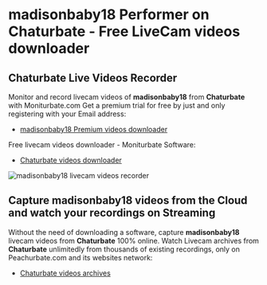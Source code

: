 # madisonbaby18 Performer on Chaturbate - Free LiveCam videos downloader

## Chaturbate Live Videos Recorder

Monitor and record livecam videos of **madisonbaby18** from **Chaturbate** with Moniturbate.com
Get a premium trial for free by just and only registering with your Email address:
* [madisonbaby18 Premium videos downloader](https://moniturbate.com/request-demo-licence-key.html)

Free livecam videos downloader - Moniturbate Software:
* [Chaturbate videos downloader](https://moniturbate.com/moniturbate-download-software.html)

![madisonbaby18 livecam videos recorder](https://peachurnet.com/templates/moniturbate-software.png)


## Capture madisonbaby18 videos from the Cloud and watch your recordings on Streaming

Without the need of downloading a software, capture **madisonbaby18** livecam videos from **Chaturbate** 100% online.
Watch Livecam archives from **Chaturbate** unlimitedly from thousands of existing recordings, only on Peachurbate.com and its websites network:
* [Chaturbate videos archives](https://peachurnet.com/)